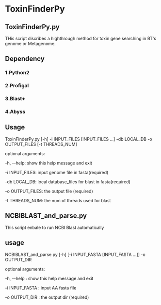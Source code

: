 # ToxinFinderPy
## ToxinFinderPy.py
THis script discribes a highthrough method for toxin gene searching in BT's genome or Metagenome.
## Dependency
### 1.Python2
### 2.Profigal
### 3.Blast+
### 4.Abyss

## Usage 
ToxinFinderPy.py [-h] -i INPUT_FILES [INPUT_FILES ...] -db LOCAL_DB -o
                        OUTPUT_FILES [-t THREADS_NUM]

optional arguments:

-h, --help:                           show this help message and exit

-i INPUT_FILES:                            input genome file in fasta(required)
  
-db LOCAL_DB:                          local database_files for blast in fasta(required)
  
-o OUTPUT_FILES:                           the output file (required)
  
-t THREADS_NUM:                            the num of threads used for blast

## NCBIBLAST_and_parse.py
This script enbale to run NCBI Blast automatically

## usage
NCBIBLAST_and_parse.py [-h] [-i INPUT_FASTA [INPUT_FASTA ...]] -o OUTPUT_DIR


optional arguments:

-h, --help  :                              show this help message and exit
  
-i INPUT_FASTA :                           input AA fasta file
  
-o OUTPUT_DIR   :                          the output dir (required)
